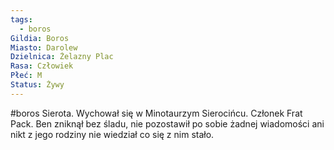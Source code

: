 ```yaml
---
tags:
  - boros
Gildia: Boros
Miasto: Darolew
Dzielnica: Żelazny Plac
Rasa: Człowiek
Płeć: M
Status: Żywy
---
```

#boros
Sierota. Wychował się w Minotaurzym Sierocińcu. Członek Frat Pack. Ben zniknął bez śladu, nie pozostawił po sobie żadnej wiadomości ani nikt z jego rodziny nie wiedział co się z nim stało.